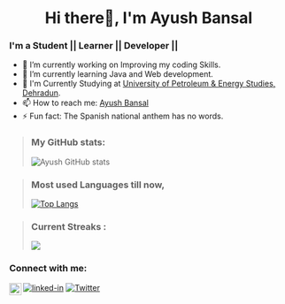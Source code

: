 <h1 align="center"> Hi there👋, I'm Ayush Bansal</h1>

### I'm a Student || Learner || Developer || 

- 🔭 I’m currently working on Improving my coding Skills.
- 🌱 I’m currently learning Java and Web development.
- 👯 I'm Currently Studying at [University of Petroleum & Energy Studies, Dehradun](https://www.upes.ac.in).<br>
- 📫 How to reach me: [Ayush Bansal](https://www.linkedin.com/in/ayush-bansal-1661b8190/)
- ⚡ Fun fact: The Spanish national anthem has no words.


><h3 align="left"> My GitHub stats: </h3>
>
>![Ayush GitHub stats](https://github-readme-stats.vercel.app/api?username=ayush0418&theme=midnight-purple&show_icons=true) 


><h3 align="left">Most used Languages till now, </h3>
>
>[![Top Langs](https://github-readme-stats.vercel.app/api/top-langs/?username=ayush0418&theme=midnight-purple&layout=compact)](https://github.com/ayush0418/github-readme-stats)

><h3 align="left">Current Streaks : </h3>
>
><p><img align="center" src="https://github-readme-streak-stats.herokuapp.com/?user=ayush0418&theme=midnight-purple" /></p>


<h3 align="left">Connect with me:</h3>
<a href="https://www.linkedin.com/in/ayush-bansal-1661b8190/">
 <img src="https://i.ibb.co/72mMsGc/linked-in.jpg" alt="linked-in" border="0"></a>  
<a href="https://www.instagram.com/ayush_0418/">
<img align="left" alt="Ayush | Instagram" width="22px" src="https://cdn.jsdelivr.net/npm/simple-icons@v3/icons/instagram.svg" /></a>
<a href="https://twitter.com/Ayush0418">
<img src = "https://i.ibb.co/vZ4Bb2T/iconfinder-twitter-square-social-media-764945.png" alt = "Twitter" border="0"></a>  



<!--
**ayush0418/ayush0418** is a ✨ _special_ ✨ repository because its `README.md` (this file) appears on your GitHub profile.

Here are some ideas to get you started:

- 🔭 I’m currently working on ...
- 🌱 I’m currently learning Java and Web development
- 👯 I’m looking to collaborate on ...
- 🤔 I’m looking for help with ...
- 💬 Ask me about ...
- 📫 How to reach me: ...
- 😄 Pronouns: ...
- ⚡ Fun fact: The Spanish national anthem has no words
-->
